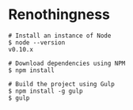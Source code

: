 # Renothingness #

    # Install an instance of Node
    $ node --version
    v0.10.x

    # Download dependencies using NPM
    $ npm install
    
    # Build the project using Gulp
    $ npm install -g gulp
    $ gulp
